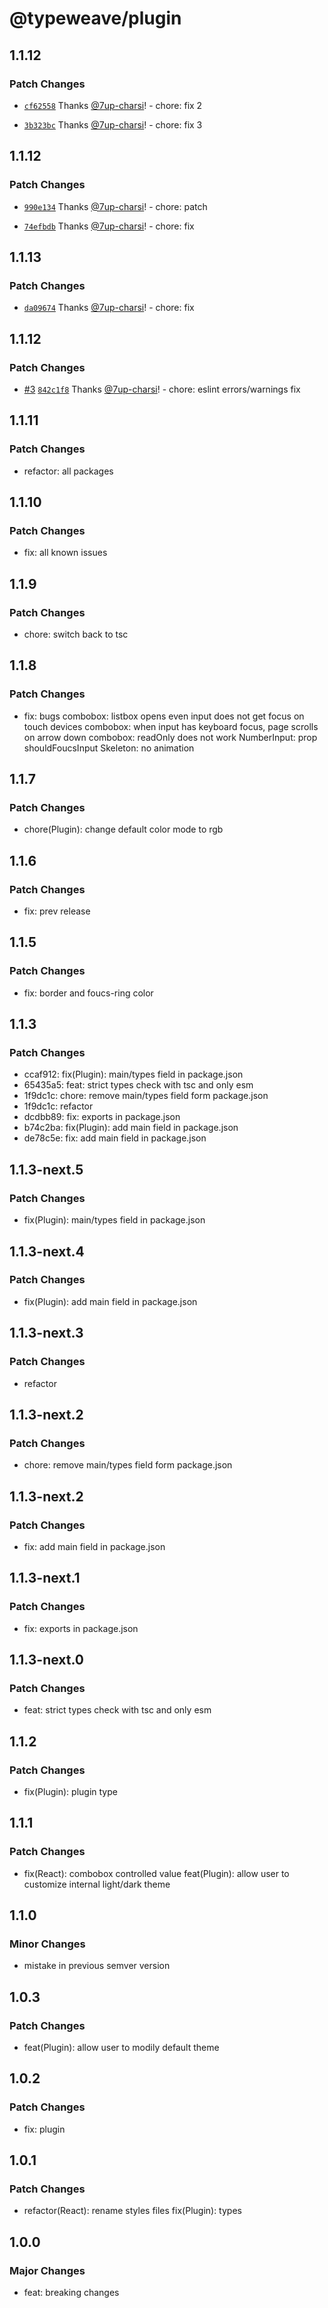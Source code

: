 # @typeweave/plugin

## 1.1.12

### Patch Changes

- [`cf62558`](https://github.com/7up-charsi/typeweave/commit/cf6255881aaa0762f441ae3cbfa5b012a0ef2e4d) Thanks [@7up-charsi](https://github.com/7up-charsi)! - chore: fix 2

- [`3b323bc`](https://github.com/7up-charsi/typeweave/commit/3b323bc0913c2cff7880aec582b250dd57618cf9) Thanks [@7up-charsi](https://github.com/7up-charsi)! - chore: fix 3

## 1.1.12

### Patch Changes

- [`990e134`](https://github.com/7up-charsi/typeweave/commit/990e13434221d8da4d50c0eef44511832722b1ae) Thanks [@7up-charsi](https://github.com/7up-charsi)! - chore: patch

- [`74efbdb`](https://github.com/7up-charsi/typeweave/commit/74efbdb349dd185c3bc62e9b58460353d7768ecb) Thanks [@7up-charsi](https://github.com/7up-charsi)! - chore: fix

## 1.1.13

### Patch Changes

- [`da09674`](https://github.com/7up-charsi/typeweave/commit/da09674526ad44738476cb4e4e3cfb22201b4571) Thanks [@7up-charsi](https://github.com/7up-charsi)! - chore: fix

## 1.1.12

### Patch Changes

- [#3](https://github.com/7up-charsi/typeweave/pull/3) [`842c1f8`](https://github.com/7up-charsi/typeweave/commit/842c1f8f9ce1cf1d0a98dfb2e4d9c7ee7c14ccc4) Thanks [@7up-charsi](https://github.com/7up-charsi)! - chore: eslint errors/warnings fix

## 1.1.11

### Patch Changes

- refactor: all packages

## 1.1.10

### Patch Changes

- fix: all known issues

## 1.1.9

### Patch Changes

- chore: switch back to tsc

## 1.1.8

### Patch Changes

- fix: bugs
  combobox: listbox opens even input does not get focus on touch devices
  combobox: when input has keyboard focus, page scrolls on arrow down
  combobox: readOnly does not work
  NumberInput: prop shouldFoucsInput
  Skeleton: no animation

## 1.1.7

### Patch Changes

- chore(Plugin): change default color mode to rgb

## 1.1.6

### Patch Changes

- fix: prev release

## 1.1.5

### Patch Changes

- fix: border and foucs-ring color

## 1.1.3

### Patch Changes

- ccaf912: fix(Plugin): main/types field in package.json
- 65435a5: feat: strict types check with tsc and only esm
- 1f9dc1c: chore: remove main/types field form package.json
- 1f9dc1c: refactor
- dcdbb89: fix: exports in package.json
- b74c2ba: fix(Plugin): add main field in package.json
- de78c5e: fix: add main field in package.json

## 1.1.3-next.5

### Patch Changes

- fix(Plugin): main/types field in package.json

## 1.1.3-next.4

### Patch Changes

- fix(Plugin): add main field in package.json

## 1.1.3-next.3

### Patch Changes

- refactor

## 1.1.3-next.2

### Patch Changes

- chore: remove main/types field form package.json

## 1.1.3-next.2

### Patch Changes

- fix: add main field in package.json

## 1.1.3-next.1

### Patch Changes

- fix: exports in package.json

## 1.1.3-next.0

### Patch Changes

- feat: strict types check with tsc and only esm

## 1.1.2

### Patch Changes

- fix(Plugin): plugin type

## 1.1.1

### Patch Changes

- fix(React): combobox controlled value
  feat(Plugin): allow user to customize internal light/dark theme

## 1.1.0

### Minor Changes

- mistake in previous semver version

## 1.0.3

### Patch Changes

- feat(Plugin): allow user to modily default theme

## 1.0.2

### Patch Changes

- fix: plugin

## 1.0.1

### Patch Changes

- refactor(React): rename styles files
  fix(Plugin): types

## 1.0.0

### Major Changes

- feat: breaking changes
